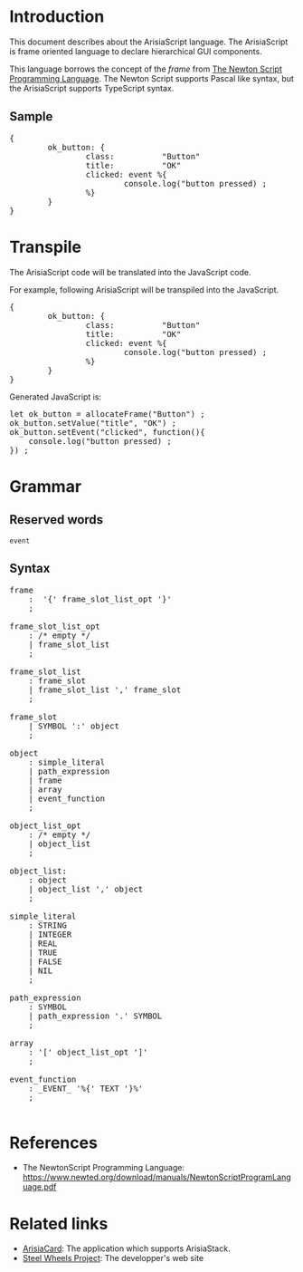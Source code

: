 # Introduction

This document describes about the ArisiaScript language.
The ArisiaScript is frame oriented language to declare hierarchical GUI components.

This language borrows the concept of the *frame* from [The Newton Script Programming Language](https://www.newted.org/download/manuals/NewtonScriptProgramLanguage.pdf). The Newton Script supports Pascal like syntax, but the ArisiaScript supports TypeScript syntax.

## Sample
<pre>
{
        ok_button: {
                class:          "Button"
                title:          "OK"
                clicked: event %{
                        console.log("button pressed) ;
                %}
        }
}
</pre>


# Transpile 

The ArisiaScript code will be translated into the JavaScript code.

For example, following ArisiaScript will be transpiled into the JavaScript.
<pre>
{
        ok_button: {
                class:          "Button"
                title:          "OK"
                clicked: event %{
                        console.log("button pressed) ;
                %}
        }
}
</pre>

Generated JavaScript is:
<pre>
let ok_button = allocateFrame("Button") ;
ok_button.setValue("title", "OK") ;
ok_button.setEvent("clicked", function(){
	console.log("button pressed) ;
}) ;
</pre>


# Grammar

## Reserved words
<code>event</code>

## Syntax

<pre>
frame
    :  '{' frame_slot_list_opt '}'
    ;

frame_slot_list_opt
    : /* empty */
    | frame_slot_list
    ;

frame_slot_list
    : frame_slot
    | frame_slot_list ',' frame_slot
    ;

frame_slot
    | SYMBOL ':' object
    ;

object
    : simple_literal
    | path_expression
    | frame
    | array
    | event_function
    ;

object_list_opt
    : /* empty */
    | object_list
    ;

object_list:
    : object
    | object_list ',' object
    ;

simple_literal
    : STRING
    | INTEGER
    | REAL
    | TRUE
    | FALSE
    | NIL
    ;

path_expression
    : SYMBOL
    | path_expression '.' SYMBOL
    ;

array
    : '[' object_list_opt ']'
    ;

event_function
    : _EVENT_ '%{' TEXT '}%'
    ;

</pre>


# References
* The NewtonScript Programming Language: https://www.newted.org/download/manuals/NewtonScriptProgramLanguage.pdf

# Related links
* [ArisiaCard](https://github.com/steel-wheels/ArisiaCard): The application which supports ArisiaStack.
* [Steel Wheels Project](https://github.com/steel-wheels/Project): The developper's web site



